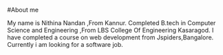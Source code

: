 #About me

My name is Nithina Nandan ,From Kannur.
Completed B.tech in Computer Science and Engineering ,From LBS College Of Engineering Kasaragod.
I have completed a course on web development from Jspiders,Bangalore.
Currently i am looking for a software job.
